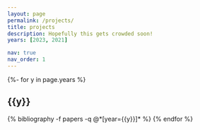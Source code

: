 ```yaml
---
layout: page
permalink: /projects/
title: projects
description: Hopefully this gets crowded soon!
years: [2023, 2021]

nav: true
nav_order: 1
---
```

<!-- _pages/projects.md -->
<div class="projects">

{%- for y in page.years %}
  <h2 class="year">{{y}}</h2>
  {% bibliography -f papers -q @*[year={{y}}]* %}
{% endfor %}

</div>
